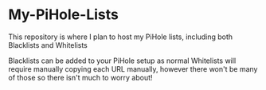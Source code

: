 # My-PiHole-Lists

This repository is where I plan to host my PiHole lists, including both Blacklists and Whitelists

Blacklists can be added to your PiHole setup as normal
Whitelists will require manually copying each URL manually, however there won't be many of those so there isn't much to worry about!
